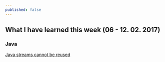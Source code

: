 ```yaml
---
published: false
---
```

## What I have learned this week (06 - 12. 02. 2017)

### Java
[Java streams cannot be reused](http://stackoverflow.com/questions/23860533/copy-a-stream-to-avoid-stream-has-already-been-operated-upon-or-closed-java-8)
